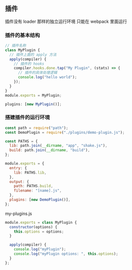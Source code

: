 ## 插件

插件没有 loader 那样的独立运行环境
只能在 webpack 里面运行

### 插件的基本结构

```javascript
// 插件名称
class MyPlugin {
  // 插件上面的 apply 方法
  apply(compiler) {
    // 插件的 hooks
    compiler.hooks.done.tap("My Plugin", (stats) => {
      // 插件的具体处理逻辑
      console.log("hello world");
    });
  }
}
module.exports = MyPlugin;
```

```javascript
plugins: [new MyPlugin()];
```

### 搭建插件的运行环境

```javascript
const path = require("path");
const DemoPlugin = require("./plugins/demo-plugin.js");

const PATHS = {
  lib: path.join(__dirname, "app", "shake.js"),
  build: path.join(__dirname, "build"),
};

module.exports = {
  entry: {
    lib: PATHS.lib,
  },
  output: {
    path: PATHS.build,
    filename: "[name].js",
  },
  plugins: [new DemoPlugin()],
};
```

my-plugins.js

```javascript
module.exports = class MyPlugin {
  constructor(options) {
    this.options = options;
  }

  apply(compiler) {
    console.log("myPlugin");
    console.log("myPlugin options: ", this.options);
  }
};
```
